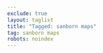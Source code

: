 ```yaml
---
exclude: true
layout: taglist
title: "Tagged: sanborn maps"
tag: sanborn maps
robots: noindex
---
```

